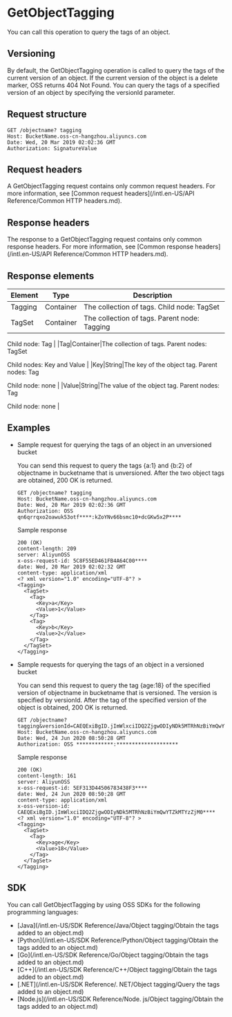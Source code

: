 # GetObjectTagging

You can call this operation to query the tags of an object.

## Versioning

By default, the GetObjectTagging operation is called to query the tags of the current version of an object. If the current version of the object is a delete marker, OSS returns 404 Not Found. You can query the tags of a specified version of an object by specifying the versionId parameter.

## Request structure

```
GET /objectname? tagging
Host: BucketName.oss-cn-hangzhou.aliyuncs.com
Date: Wed, 20 Mar 2019 02:02:36 GMT
Authorization: SignatureValue
```

## Request headers

A GetObjectTagging request contains only common request headers. For more information, see [Common request headers](/intl.en-US/API Reference/Common HTTP headers.md).

## Response headers

The response to a GetObjectTagging request contains only common response headers. For more information, see [Common response headers](/intl.en-US/API Reference/Common HTTP headers.md).

## Response elements

|Element|Type|Description|
|-------|----|-----------|
|Tagging|Container|The collection of tags. Child node: TagSet |
|TagSet|Container|The collection of tags. Parent node: Tagging

Child node: Tag |
|Tag|Container|The collection of tags. Parent nodes: TagSet

Child nodes: Key and Value |
|Key|String|The key of the object tag. Parent nodes: Tag

Child node: none |
|Value|String|The value of the object tag. Parent nodes: Tag

Child node: none |

## Examples

-   Sample request for querying the tags of an object in an unversioned bucket

    You can send this request to query the tags \{a:1\} and \{b:2\} of objectname in bucketname that is unversioned. After the two object tags are obtained, 200 OK is returned.

    ```
    GET /objectname? tagging
    Host: BucketName.oss-cn-hangzhou.aliyuncs.com
    Date: Wed, 20 Mar 2019 02:02:36 GMT
    Authorization: OSS qn6qrrqxo2oawuk53otf****:kZoYNv66bsmc10+dcGKw5x2P****
    ```

    Sample response

    ```
    200 (OK)
    content-length: 209
    server: AliyunOSS
    x-oss-request-id: 5C8F55ED461FB4A64C00****
    date: Wed, 20 Mar 2019 02:02:32 GMT
    content-type: application/xml
    <? xml version="1.0" encoding="UTF-8"? >
    <Tagging>
      <TagSet>
        <Tag>
          <Key>a</Key>
          <Value>1</Value>
        </Tag>
        <Tag>
          <Key>b</Key>
          <Value>2</Value>
        </Tag>
      </TagSet>
    </Tagging>
    ```

-   Sample requests for querying the tags of an object in a versioned bucket

    You can send this request to query the tag \{age:18\} of the specified version of objectname in bucketname that is versioned. The version is specified by versionId. After the tag of the specified version of the object is obtained, 200 OK is returned.

    ```
    GET /objectname? tagging&versionId=CAEQExiBgID.jImWlxciIDQ2ZjgwODIyNDk5MTRhNzBiYmQwYTZkMTYzZjM0****
    Host: BucketName.oss-cn-hangzhou.aliyuncs.com
    Date: Wed, 24 Jun 2020 08:50:28 GMT
    Authorization: OSS ************:********************
    ```

    Sample response

    ```
    200 (OK)
    content-length: 161
    server: AliyunOSS
    x-oss-request-id: 5EF313D44506783438F3****
    date: Wed, 24 Jun 2020 08:50:28 GMT
    content-type: application/xml
    x-oss-version-id: CAEQExiBgID.jImWlxciIDQ2ZjgwODIyNDk5MTRhNzBiYmQwYTZkMTYzZjM0****
    <? xml version="1.0" encoding="UTF-8"? >
    <Tagging>
      <TagSet>
        <Tag>
          <Key>age</Key>
          <Value>18</Value>
        </Tag>
      </TagSet>
    </Tagging>
    ```


## SDK

You can call GetObjectTagging by using OSS SDKs for the following programming languages:

-   [Java](/intl.en-US/SDK Reference/Java/Object tagging/Obtain the tags added to an object.md)
-   [Python](/intl.en-US/SDK Reference/Python/Object tagging/Obtain the tags added to an object.md)
-   [Go](/intl.en-US/SDK Reference/Go/Object tagging/Obtain the tags added to an object.md)
-   [C++](/intl.en-US/SDK Reference/C++/Object tagging/Obtain the tags added to an object.md)
-   [.NET](/intl.en-US/SDK Reference/. NET/Object tagging/Query the tags added to an object.md)
-   [Node.js](/intl.en-US/SDK Reference/Node. js/Object tagging/Obtain the tags added to an object.md)

